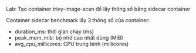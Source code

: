 Lab: Tạo container trivy-image-scan để lấy thông số bằng sidecar container  
  
Container sidecar benchmark lấy 3 thông số của container:  
- duration_ms: thời gian chạy (ms)  
- peak_mem_mib: bộ nhớ cao nhất dùng (MiB)  
- avg_cpu_millicores: CPU trung bình (millicores)

